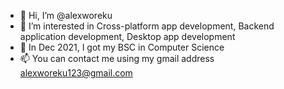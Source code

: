 - 👋 Hi, I’m @alexworeku
- 👀 I’m interested in Cross-platform app development, Backend application development, Desktop app development
- 🌱 In Dec 2021, I got my BSC in Computer Science
- 📫 You can contact me using my gmail address alexworeku123@gmail.com

<!---
alexworeku/alexworeku is a ✨ special ✨ repository because its `README.md` (this file) appears on your GitHub profile.
You can click the Preview link to take a look at your changes.
--->
